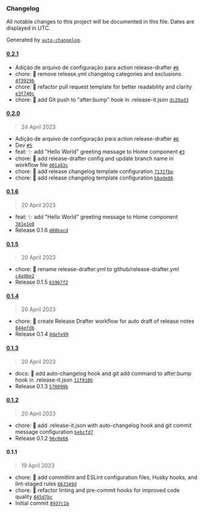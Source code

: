 ### Changelog

All notable changes to this project will be documented in this file. Dates are displayed in UTC.

Generated by [`auto-changelog`](https://github.com/CookPete/auto-changelog).

#### [0.2.1](https://github.com/fintech-vertical/mmfx-front-lab/compare/0.2.0...0.2.1)

- Adição de arquivo de configuração para action release-drafter [`#6`](https://github.com/fintech-vertical/mmfx-front-lab/pull/6)
- chore: :hammer: remove release.yml changelog categories and exclusions [`4f3929b`](https://github.com/fintech-vertical/mmfx-front-lab/commit/4f3929bf8fbd8fffa28a435afb725c3b037da305)
- chore: :hammer: refactor pull request template for better readability and clarity [`e3f740c`](https://github.com/fintech-vertical/mmfx-front-lab/commit/e3f740ceac2b6cfc22dd40ee0b1639e0dd6caea3)
- chore: :hammer: add Git push to "after:bump" hook in .release-it.json [`dc20ad3`](https://github.com/fintech-vertical/mmfx-front-lab/commit/dc20ad3a0b740ac0d45aa53bb6f4126829051715)

#### [0.2.0](https://github.com/fintech-vertical/mmfx-front-lab/compare/0.1.6...0.2.0)

> 24 April 2023

- Adição de arquivo de configuração para action release-drafter [`#6`](https://github.com/fintech-vertical/mmfx-front-lab/pull/6)
- Dev [`#5`](https://github.com/fintech-vertical/mmfx-front-lab/pull/5)
- feat: :sparkles: add "Hello World" greeting message to Home component [`#3`](https://github.com/fintech-vertical/mmfx-front-lab/pull/3)
- chore: :hammer: add release-drafter config and update branch name in workflow file [`d01a83c`](https://github.com/fintech-vertical/mmfx-front-lab/commit/d01a83c977cfb1bfa72490d42279ffb68306bea8)
- chore: :hammer: add release changelog template configuration [`7131fbe`](https://github.com/fintech-vertical/mmfx-front-lab/commit/7131fbeb9b397e50403830805366d3ce77e47a88)
- chore: :hammer: add release changelog template configuration [`bbade86`](https://github.com/fintech-vertical/mmfx-front-lab/commit/bbade86e8a58d7c0f9969a82ce59b86f8d8d42d0)

#### [0.1.6](https://github.com/fintech-vertical/mmfx-front-lab/compare/0.1.5...0.1.6)

> 20 April 2023

- feat: :sparkles: add "Hello World" greeting message to Home component [`381e1e0`](https://github.com/fintech-vertical/mmfx-front-lab/commit/381e1e006cffdc2623dbcd60bec43836198acbf2)
- Release 0.1.6 [`d88bacd`](https://github.com/fintech-vertical/mmfx-front-lab/commit/d88bacd25e0f6110983423cd7c1837bfe4497483)

#### [0.1.5](https://github.com/fintech-vertical/mmfx-front-lab/compare/0.1.4...0.1.5)

> 20 April 2023

- chore: :hammer: rename release-drafter.yml to github/release-drafter.yml [`c4a9be2`](https://github.com/fintech-vertical/mmfx-front-lab/commit/c4a9be246a67e6933b72fb6ef5f2083c735917ad)
- Release 0.1.5 [`b1967f2`](https://github.com/fintech-vertical/mmfx-front-lab/commit/b1967f2df1992913289993fc68c1ec2fe97c4216)

#### [0.1.4](https://github.com/fintech-vertical/mmfx-front-lab/compare/0.1.3...0.1.4)

> 20 April 2023

- chore: :hammer: create Release Drafter workflow for auto draft of release notes [`844efdb`](https://github.com/fintech-vertical/mmfx-front-lab/commit/844efdbf1bfbb0d483c8c740140e7d6238d609aa)
- Release 0.1.4 [`0defe99`](https://github.com/fintech-vertical/mmfx-front-lab/commit/0defe99ce0b1d4828a3cf0f02b6cd1e982095985)

#### [0.1.3](https://github.com/fintech-vertical/mmfx-front-lab/compare/0.1.2...0.1.3)

> 20 April 2023

- docs: :memo: add auto-changelog hook and git add command to after:bump hook in .release-it.json [`11f8106`](https://github.com/fintech-vertical/mmfx-front-lab/commit/11f8106a84aca720827921e73d836f12b0b9203d)
- Release 0.1.3 [`570099b`](https://github.com/fintech-vertical/mmfx-front-lab/commit/570099b3edda06eeb19b67d38034f1909db26c86)

#### [0.1.2](https://github.com/fintech-vertical/mmfx-front-lab/compare/0.1.1...0.1.2)

> 20 April 2023

- chore: :hammer: add .release-it.json with auto-changelog hook and git commit message configuration [`bebcfd7`](https://github.com/fintech-vertical/mmfx-front-lab/commit/bebcfd75ee6a70356bb5c8f9c6ac55754658f78d)
- Release 0.1.2 [`96c0e66`](https://github.com/fintech-vertical/mmfx-front-lab/commit/96c0e668c4de74adcea0d6096f29cf139e52529f)

#### 0.1.1

> 19 April 2023

- chore: :hammer: add commitlint and ESLint configuration files, Husky hooks, and lint-staged rules [`663349d`](https://github.com/fintech-vertical/mmfx-front-lab/commit/663349d2d99889eb1f64465ce65403f962b96751)
- chore: :hammer: refactor linting and pre-commit hooks for improved code quality [`845d7bc`](https://github.com/fintech-vertical/mmfx-front-lab/commit/845d7bc7876c4d5dc9a7afc053292a914909176f)
- Initial commit [`8937c1b`](https://github.com/fintech-vertical/mmfx-front-lab/commit/8937c1bc09419eb36f086d827b18573a41688d30)

